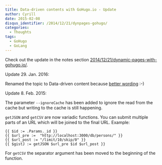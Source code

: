 ```yaml
---
title: Data-driven contents with GoHugo.io - Update
author: Cyrill
date: 2015-02-08
disqus_identifier: /2014/12/21/dynpages-gohugo/
categories:
  - Thoughts
tags:
  - GoHugo
  - GoLang
---
```


Check out the update in the notes section [2014/12/21/dynamic-pages-with-gohugo.io/](2014/12/21/dynamic-pages-with-gohugo.io/).

<!--more-->

Update 29. Jan. 2016:

Renamed the topic to Data-driven content because [better wording](https://gohugo.io/extras/datadrivencontent/) :-)

Update 8. Feb. 2015:

The parameter `--ignoreCache` has been added to ignore the read from the cache but writing to the cache
is still happening.

`getJSON` and `getCSV` are now variadic functions. You can submit multiple parts of an URL which
will be joined to the final URL. Example:

```
{{ $id := .Params._id }}
{{ $url_pre :=  "http://localhost:3000/db/persons/" }}
{{ $url_post := "/limit/10/skip/0" }}
{{ $gistJ := getJSON $url_pre $id $url_post }}
```

For `getCSV` the separator argument has been moved to the beginning of the function.
